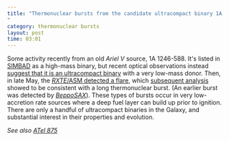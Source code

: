 ```yaml
---
title: "Thermonuclear bursts from the candidate ultracompact binary 1A 1246-588"
category: thermonuclear bursts
layout: post
time: 03:01
---
```

<!-- header generated from blosxom format post; make_header.pl 23.1.2022 -->
<p>
<!-- created by convert.pl on Mon Jan 30 23:48:05 EST 2012 -->
<!-- converted from ../2006/06/thermonuclear-bursts-from-candidate.html -->
<!-- Post timestamp Wednesday, June 21, 2006 11:01 AM -->
<!-- touch -t 200606211101 -->
<!-- Labels: 2006, thermonuclear bursts -->
      Some activity recently from an old <em>Ariel V</em> source, 1A&nbsp;1246-588. It's listed in <a href="http://simbad.harvard.edu/sim-id.pl?protocol=html&Ident=1a+1246-588">SIMBAD</a> as a high-mass binary, but recent optical observations instead <a href="http://arxiv.org/abs/astro-ph/0601045">suggest that it is an ultracompact binary</a> with a very low-mass donor. Then, in late May, the <a href="http://www.astronomerstelegram.org/?read=830"><em>RXTE</em>/ASM detected a flare</a>, which <a href="http://www.astronomerstelegram.org/?read=837">subsequent analysis</a> showed to be consistent with a long thermonuclear burst. (An earlier burst was detected by <a href="http://cfa-www.harvard.edu/iauc/06500/06538.html#Item2"><em>BeppoSAX</em></a>). These types of bursts occur in very low-accretion rate sources where a deep fuel layer can build up prior to ignition. There are only a handful of ultracompact binaries in the Galaxy, and substantial interest in their properties and evolution.<p>
<em>See also <a href="http://www.astronomerstelegram.org/?read=875">ATel 875</a></em>
